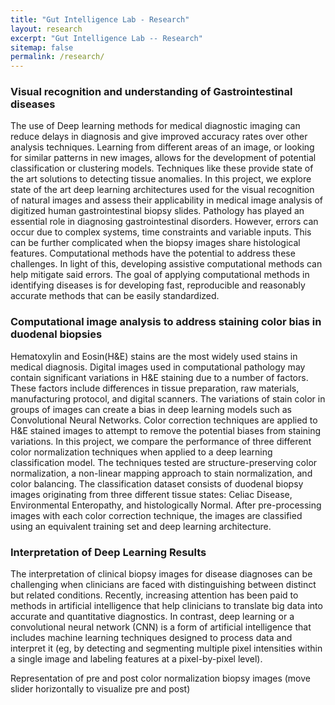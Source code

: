 ```yaml
---
title: "Gut Intelligence Lab - Research"
layout: research
excerpt: "Gut Intelligence Lab -- Research"
sitemap: false
permalink: /research/
---
```


### Visual recognition and understanding of Gastrointestinal diseases

The use of Deep learning methods for medical diagnostic imaging can reduce delays in diagnosis and give improved accuracy rates over other analysis techniques. Learning from different areas of an image, or looking for similar patterns in new images, allows for the development of potential classification or clustering models. Techniques like these provide state of the art solutions to detecting tissue anomalies. In this project, we explore state of the art deep learning architectures used for the visual recognition of natural images and assess their applicability in medical image analysis of digitized human gastrointestinal biopsy slides. Pathology has played an essential role in diagnosing gastrointestinal disorders. However, errors can occur due to complex systems, time constraints and variable inputs. This can be further complicated when the biopsy images share histological features. Computational methods have the potential to address these challenges. In light of this, developing assistive computational methods can help mitigate said errors. The goal of applying computational methods in identifying diseases is for developing fast, reproducible and reasonably accurate methods that can be easily standardized.

### Computational image analysis to address staining color bias in duodenal biopsies
Hematoxylin and Eosin(H&E) stains are the most widely used stains in medical diagnosis. Digital images used in computational pathology may contain significant variations in H&E staining due to a number of factors. These factors include differences in tissue preparation, raw materials, manufacturing protocol, and digital scanners. The variations of stain color in groups of images can create a bias in deep learning models such as Convolutional Neural Networks. Color correction techniques are applied to H&E stained images to attempt to remove the potential biases from staining variations. In this project, we compare the performance of three different color normalization techniques when applied to a deep learning classification model. The techniques tested are structure-preserving color normalization, a non-linear mapping approach to stain normalization, and color balancing. The classification dataset consists of duodenal biopsy images originating from three different tissue states: Celiac Disease, Environmental Enteropathy, and histologically Normal. After pre-processing images with each color correction technique, the images are classified using an equivalent training set and deep learning architecture.

<div class="Library"></div>

### Interpretation of Deep Learning Results
The interpretation of clinical biopsy images for disease diagnoses can be challenging when clinicians are faced
with distinguishing between distinct but related conditions. Recently, increasing attention has been paid to methods
in artificial intelligence that help clinicians to translate big data into accurate and quantitative diagnostics. In
contrast, deep learning or a convolutional neural network (CNN) is a form of artificial intelligence that includes
machine learning techniques designed to process data and interpret it (eg, by detecting and segmenting multiple
pixel intensities within a single image and labeling features at a pixel-by-pixel level).

Representation of pre and post color normalization biopsy images (move slider horizontally to visualize pre and post) 

